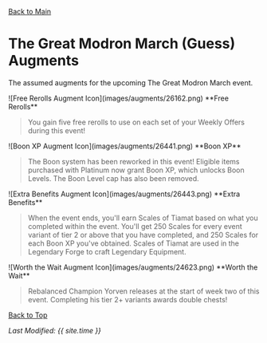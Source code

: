 [Back to Main](index.md)

# The Great Modron March (Guess) Augments

The assumed augments for the upcoming The Great Modron March event.

<div markdown="1" class="abilityBorder"><div markdown="1" class="abilityBorderInner">
![Free Rerolls Augment Icon](images/augments/26162.png) **Free Rerolls**

> You gain five free rerolls to use on each set of your Weekly Offers during this event!  
</div></div>

<div markdown="1" class="abilityBorder"><div markdown="1" class="abilityBorderInner">
![Boon XP Augment Icon](images/augments/26441.png) **Boon XP**

> The Boon system has been reworked in this event! Eligible items purchased with Platinum now grant Boon XP, which unlocks Boon Levels. The Boon Level cap has also been removed.  
</div></div>

<div markdown="1" class="abilityBorder"><div markdown="1" class="abilityBorderInner">
![Extra Benefits Augment Icon](images/augments/26443.png) **Extra Benefits**

> When the event ends, you'll earn Scales of Tiamat based on what you completed within the event. You'll get 250 Scales for every event variant of tier 2 or above that you have completed, and 250 Scales for each Boon XP you've obtained. Scales of Tiamat are used in the Legendary Forge to craft Legendary Equipment.  
</div></div>

<div markdown="1" class="abilityBorder"><div markdown="1" class="abilityBorderInner">
![Worth the Wait Augment Icon](images/augments/24623.png) **Worth the Wait**

> Rebalanced Champion Yorven releases at the start of week two of this event. Completing his tier 2+ variants awards double chests!  
</div></div>

[Back to Top](#top)

*Last Modified: {{ site.time }}*